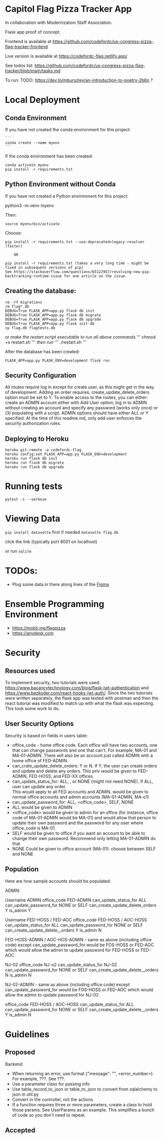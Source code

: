 # Capitol Flag Pizza Tracker App

In collaboration with Modernization Staff Association.

Flask app proof of concept.

Frontend is available at https://github.com/codefordc/us-congress-pizza-flag-tracker-frontend

Live version is available at https://codefordc-flag.netlify.app/

See todos list: https://github.com/codefordc/us-congress-pizza-flag-tracker/blob/main/tasks.md

To run:
TODO: https://dev.to/mburszley/an-introduction-to-poetry-2b6n ?

# Local Deployment

## Conda Environment

If you have not created the conda environment for this project:

    ```
    conda create --name myenv
    ```
    

If the conda environment has been created:

    conda activate myenv
    pip install -r requirements.txt
    

## Python Environment without Conda
    
 If you have not created a Python environment for this project:

   python3 -m venv myenv
    

Then:
    
    source myenv/bin/activate
    
Choose:
    
    pip install -r requirements.txt --use-deprecated=legacy-resolver (faster)
     
        OR 
        
    pip install -r requirements.txt (takes a very long time - might be fixed in subsequent versions of pip)
    See https://stackoverflow.com/questions/65122957/resolving-new-pip-backtracking-runtime-issue for one article on the issue.
    

## Creating the database:

```
rm -rf migrations
rm flag*.db
DEBUG=True FLASK_APP=app.py flask db init
DEBUG=True FLASK_APP=app.py flask db migrate
DEBUG=True FLASK_APP=app.py flask db upgrade
DEBUG=True FLASK_APP=app.py flask init-db
cp flag.db flagtests.db
```

*or make the restart script executable to run all above commands*
'''
chmod +x restart.sh
'''
*then run*
'''
./restart.sh
'''

After the database has been created:

    FLASK_APP=app.py FLASK_ENV=development flask run

## Security Configuration
All routes require log in except for create user, as this might get in the way of development.
Adding an order requires, create_update_delete_orders option must be set to Y.
To enable access to the routes, you can either: create an ADMIN account either with Add User option, 
log in to ADMIN without creating an account and specify any password (works only once) or (3) populating
with a script.  ADMIN options should have either ALL or Y specified.  At the time of this 
readme.md, only add user enforces the security authorization rules.

## Deploying to Heroku

```heroku create
heroku git:remote -a codefordc-flag
heroku config:set FLASK_APP=app.py FLASK_ENV=development
heroku run flask db init
heroku run flask db migrate
heroku run flask db upgrade
```
# Running tests

    pytest -s --verbose

# Viewing Data

`pip install datasette` first if needed
`datasette flag.db`


click the link (typically port 8001 on localhost)

or run `sqlite`


# TODOs:

- Plug some data in there along lines of the [Figma](https://www.figma.com/file/Lzq30lUA6N0hevjn8JVU6z/flag-requests)


# Ensemble Programming Environment

- https://mobti.me/flagpizza
- https://anydesk.com

# Security

## Resources used

To implement security, two tutorials were used: https://www.bacancytechnology.com/blog/flask-jwt-authentication and 
https://www.bezkoder.com/react-hooks-jwt-auth/.  Since the two tutorials were written separately, the flask app was tested 
with postman and then the react tutorial was modified to match up with what the flask was expecting.  This took some work
to do.

## User Security Options
Security is based on fields in users table:
- office_code - home office code.  Each office will have two accounts, one that can change passwords and one that can't.
For example, MA-01 and MA-01-ADMIN.  There will also be an account just called ADMIN with a home office of FED-ADMIN.
- can_crate_update_delete_orders: Y or N.  If Y, the user can create
orders and update and delete any orders.  This priv would be 
given to FED-ADMIN, FED-HOSS, and FED-XX offices.
- can_update_status_for: ALL, <office-code>, or NONE (might not need NONE).  If ALL, user can update any order.  
This would apply to all FED accounts and ADMIN.  <office-code> would be given to normal office accounts and admin accounts
(MA-01-ADMIN, MA-o1)
- can_update_password_for: ALL, <office_code>, SELF, NONE
- ALL would be given to ADMIN
- <office_code> would be given to admin for an office (for instance, office code of MA-01-ADMIN would be MA-01) and 
would allow that person to update their own password and the password for any user where office_code is MA-01.
- SELF would be given to office if you want an account to be able to change their own password.  Recommend only letting 
MA-01-ADMIN do that.
- NONE Could be given to office account (MA-01): choose between SELF and NONE

## Population
Here are how sample accounts should be populated:

ADMIN

Username ADMIN
office_code FED-ADMIN
can_update_status_for ALL
can_update_password_for NONE or SELF
can_create_update_delete_orders Y
is_admin Y

Username FED-HOSS / FED-AOC
office_code FED-HOSS / AOC-HOSS
can_update_status_for ALL
can_update_password_for NONE or SELF
can_create_update_delete__orders Y
is_admin N

FED-HOSS-ADMIN / AOC-HOS-ADMIN - same as above (including office code) except can_update_password_for 
would be FOS-HOSS or FED-AOC which would allow the admin to update password for FED-HOSS or FED-AOC

NJ-02
office_code NJ-o2
can_update_status_for NJ-02
can_update_password_for NONE or SELF
can_create_update_delete__orders N
is_admin N

NJ-02-ADMIN - same as above (including office code) except can_update_password_for 
would be FOS-HOSS or FED-AOC which would allow the admin to update password for NJ-02


office_code FED-HOSS / AOC-HOSS
can_update_status_for ALL
can_update_password_for NONE or SELF
can_create_update_delete__orders Y
is_admin N
 
# Guidelines
## Proposed
Backend
- When returning an error, use format  {"message": "<error message>", <error_number>).  For example, ???.  See ???.
- Use a parameter class for passing info
- Use table_record_to_json or table_to_json to convert from sqlalchemy to json in util.py
- Convert in the controller, not the actions
- If a function requires three or  more parameters, create a class to hold those params.  See UserParams
as an example.  This simplifies a bunch of code so you don't need to repeat.


## Accepted